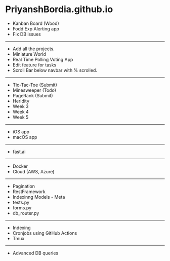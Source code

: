 # PriyanshBordia.github.io

- Kanban Board (Wood) 
- Fodd Exp Alerting app
- Fix DB issues
----------------------------
- Add all the projects.
- Miniature World
- Real Time Polling Voting App
- Edit feature for tasks
- Scroll Bar below navbar with % scrolled.
-------------------------------
- Tic-Tac-Toe (Submit)
- Minesweeper (Todo)
- PageRank (Submit)
- Heridity 
- Week 3
- Week 4
- Week 5
------------------------------
- iOS app
- macOS app 
------------------------------
- fast.ai
------------------------------
- Docker
- Cloud (AWS, Azure) 
-----------------------------
- Pagination
- RestFramework
- Indexinng Models - Meta
- tests.py
- forms.py
- db_router.py
----------------------------
- Indexing
- Cronjobs using GitHub Actions
- Tmux 
--------------------------
- Advanced DB queries
